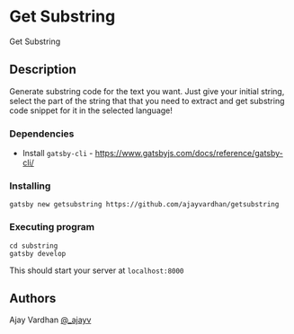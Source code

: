 # Get Substring

Get Substring

## Description

Generate substring code for the text you want. Just give your initial string, select the part of the string that that you need to extract and get substring code snippet for it in the selected language!

### Dependencies

* Install `gatsby-cli` - https://www.gatsbyjs.com/docs/reference/gatsby-cli/

### Installing

```
gatsby new getsubstring https://github.com/ajayvardhan/getsubstring
```

### Executing program

```
cd substring
gatsby develop
```

This should start your server at `localhost:8000`


## Authors

Ajay Vardhan 
[@_ajayv](https://twitter.com/_ajayv)
